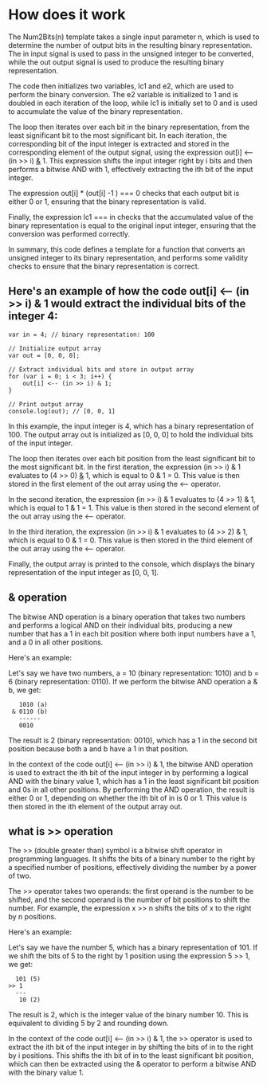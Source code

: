 # How does it work

The Num2Bits(n) template takes a single input parameter n, which is used to determine the number of output bits in the resulting binary representation. The in input signal is used to pass in the unsigned integer to be converted, while the out output signal is used to produce the resulting binary representation.

The code then initializes two variables, lc1 and e2, which are used to perform the binary conversion. The e2 variable is initialized to 1 and is doubled in each iteration of the loop, while lc1 is initially set to 0 and is used to accumulate the value of the binary representation.

The loop then iterates over each bit in the binary representation, from the least significant bit to the most significant bit. In each iteration, the corresponding bit of the input integer is extracted and stored in the corresponding element of the output signal, using the expression out[i] <-- (in >> i) [&](#-operation) 1. This expression shifts the input integer right by i bits and then performs a bitwise AND with 1, effectively extracting the ith bit of the input integer.

The expression out[i] * (out[i] -1 ) === 0 checks that each output bit is either 0 or 1, ensuring that the binary representation is valid.

Finally, the expression lc1 === in checks that the accumulated value of the binary representation is equal to the original input integer, ensuring that the conversion was performed correctly.

In summary, this code defines a template for a function that converts an unsigned integer to its binary representation, and performs some validity checks to ensure that the binary representation is correct.


## Here's an example of how the code out[i] <-- (in >> i) & 1 would extract the individual bits of the integer 4:
```
var in = 4; // binary representation: 100

// Initialize output array
var out = [0, 0, 0];

// Extract individual bits and store in output array
for (var i = 0; i < 3; i++) {
    out[i] <-- (in >> i) & 1;
}

// Print output array
console.log(out); // [0, 0, 1]
```
In this example, the input integer is 4, which has a binary representation of 100. The output array out is initialized as [0, 0, 0] to hold the individual bits of the input integer.

The loop then iterates over each bit position from the least significant bit to the most significant bit. In the first iteration, the expression (in >> i) & 1 evaluates to (4 >> 0) [&](#-&-operation) 1, which is equal to 0 & 1 = 0. This value is then stored in the first element of the out array using the <-- operator.

In the second iteration, the expression (in >> i) & 1 evaluates to (4 >> 1) & 1, which is equal to 1 & 1 = 1. This value is then stored in the second element of the out array using the <-- operator.

In the third iteration, the expression (in >> i) & 1 evaluates to (4 >> 2) & 1, which is equal to 0 & 1 = 0. This value is then stored in the third element of the out array using the <-- operator.

Finally, the output array is printed to the console, which displays the binary representation of the input integer as [0, 0, 1].


## & operation

The bitwise AND operation is a binary operation that takes two numbers and performs a logical AND on their individual bits, producing a new number that has a 1 in each bit position where both input numbers have a 1, and a 0 in all other positions.

Here's an example:

Let's say we have two numbers, a = 10 (binary representation: 1010) and b = 6 (binary representation: 0110). If we perform the bitwise AND operation a & b, we get:

```
   1010 (a)
 & 0110 (b)
   ------
   0010
```
The result is 2 (binary representation: 0010), which has a 1 in the second bit position because both a and b have a 1 in that position.

In the context of the code out[i] <-- (in >> i) & 1, the bitwise AND operation is used to extract the ith bit of the input integer in by performing a logical AND with the binary value 1, which has a 1 in the least significant bit position and 0s in all other positions. By performing the AND operation, the result is either 0 or 1, depending on whether the ith bit of in is 0 or 1. This value is then stored in the ith element of the output array out.

## what is >> operation

The >> (double greater than) symbol is a bitwise shift operator in programming languages. It shifts the bits of a binary number to the right by a specified number of positions, effectively dividing the number by a power of two.

The >> operator takes two operands: the first operand is the number to be shifted, and the second operand is the number of bit positions to shift the number. For example, the expression x >> n shifts the bits of x to the right by n positions.

Here's an example:

Let's say we have the number 5, which has a binary representation of 101. If we shift the bits of 5 to the right by 1 position using the expression 5 >> 1, we get:

```
  101 (5)
>> 1
  ---
   10 (2)
```

The result is 2, which is the integer value of the binary number 10. This is equivalent to dividing 5 by 2 and rounding down.

In the context of the code out[i] <-- (in >> i) & 1, the >> operator is used to extract the ith bit of the input integer in by shifting the bits of in to the right by i positions. This shifts the ith bit of in to the least significant bit position, which can then be extracted using the & operator to perform a bitwise AND with the binary value 1.
